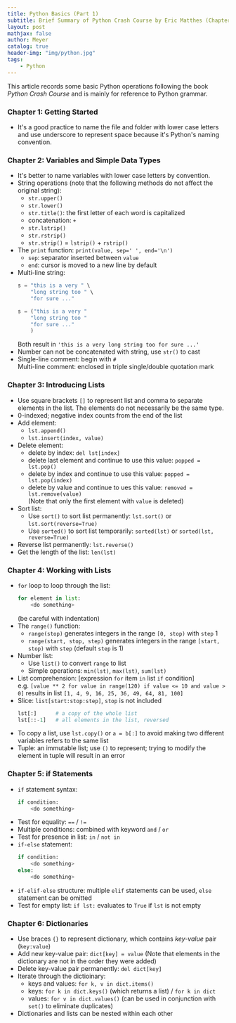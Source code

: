 ```yaml
---
title: Python Basics (Part 1)
subtitle: Brief Summary of Python Crash Course by Eric Matthes (Chapter 1 ~ 6)
layout: post
mathjax: false
author: Meyer
catalog: true
header-img: "img/python.jpg"
tags: 
    - Python
---
```


This article records some basic Python operations following the book *Python Crash Course* and is mainly for reference to Python grammar.

### Chapter 1: Getting Started
* It's a good practice to name the file and folder with lower case letters and use underscore to represent space because it's Python's naming convention.

### Chapter 2: Variables and Simple Data Types
* It's better to name variables with lower case letters by convention.
* String operations (note that the following methods do not affect the original string):
  * `str.upper()`
  * `str.lower()`
  * `str.title()`: the first letter of each word is capitalized
  * concatenation: `+`
  * `str.lstrip()`
  * `str.rstrip()`
  * `str.strip()` = `lstrip()` + `rstrip()`
* The `print` function: `print(value, sep=' ', end='\n')`
  * `sep`: separator inserted between `value`
  * `end`: cursor is moved to a new line by default
* Multi-line string:
  ```python
  s = "this is a very " \
      "long string too " \
      "for sure ..."
  ```
  ```python
  s = ("this is a very "
      "long string too "
      "for sure ..."
      )
  ```
  Both result in `'this is a very long string too for sure ...'`
* Number can not be concatenated with string, use `str()` to cast
* Single-line comment: begin with `#`  
  Multi-line comment: enclosed in triple single/double quotation mark

### Chapter 3: Introducing Lists
* Use square brackets `[]` to represent list and comma to separate elements in the list. The elements do not necessarily be the same type.
* 0-indexed; negative index counts from the end of the list
* Add element:
  * `lst.append()`
  * `lst.insert(index, value)`
* Delete element:
  * delete by index: `del lst[index]`
  * delete last element and continue to use this value: `popped = lst.pop()`
  * delete by index and continue to use this value: `popped = lst.pop(index)`
  * delete by value and continue to ues this value: `removed = lst.remove(value)`  
    (Note that only the first element with `value` is deleted)
* Sort list:
  * Use `sort()` to sort list permanently: `lst.sort()` or `lst.sort(reverse=True)`
  * Use `sorted()` to sort list temporarily: `sorted(lst)` or `sorted(lst, reverse=True)`
* Reverse list permanently: `lst.reverse()`
* Get the length of the list: `len(lst)`

### Chapter 4: Working with Lists
* `for` loop to loop through the list:
  ```python
  for element in list:
      <do something>
  ```
  (be careful with indentation)
* The `range()` function:
  * `range(stop)` generates integers in the range `[0, stop)` with `step` 1
  * `range(start, stop, step)` generates integers in the range `[start, stop)` with `step` (default `step` is 1)
* Number list:
  * Use `list()` to convert `range` to list
  * Simple operations: `min(lst)`, `max(lst)`, `sum(lst)`
* List comprehension: [expression `for` item `in` list `if` condition]  
  e.g. `[value ** 2 for value in range(120) if value <= 10 and value > 0]` results in list `[1, 4, 9, 16, 25, 36, 49, 64, 81, 100]`
* Slice: `list[start:stop:step]`, `stop` is not included  
  ```python
  lst[:]      # a copy of the whole list
  lst[::-1]   # all elements in the list, reversed
  ```
* To copy a list, use `lst.copy()` or `a = b[:]` to avoid making two different variables refers to the same list
* Tuple: an immutable list; use `()` to represent; trying to modify the element in tuple will result in an error

### Chapter 5: if Statements
* `if` statement syntax:  
  ```python
  if condition:
      <do something>
  ```
* Test for equality: `==` / `!=`
* Multiple conditions: combined with keyword `and` / `or`
* Test for presence in list: `in` / `not in`
* `if-else` statement:
  ```python
  if condition:
      <do something>
  else:
      <do something>
  ```
* `if-elif-else` structure: multiple `elif` statements can be used, `else` statement can be omitted
* Test for empty list: `if lst:` evaluates to `True` if `lst` is not empty

### Chapter 6: Dictionaries
* Use braces `{}` to represent dictionary, which contains *key-value* pair (`key:value`)
* Add new key-value pair: `dict[key] = value` (Note that elements in the dictionary are not in the order they were added)
* Delete key-value pair permanently: `del dict[key]`
* Iterate through the dictioinary:
  * keys and values: `for k, v in dict.items()`
  * keys: `for k in dict.keys()` (which returns a list) / `for k in dict`
  * values: `for v in dict.values()` (can be used in conjunction with `set()` to eliminate duplicates)
* Dictionaries and lists can be nested within each other
